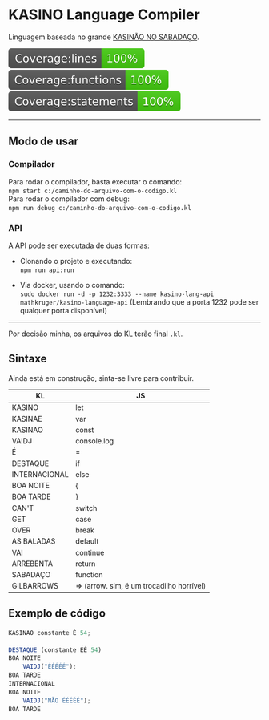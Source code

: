 # KASINO Language Compiler


Linguagem baseada no grande [KASINÃO NO SABADAÇO](https://www.youtube.com/watch?v=LCDaw0QmQQc&ab_channel=TeleguiadoTV).  
  
![Coverage lines](./coverage/badge-lines.svg)
![Coverage lines](./coverage/badge-functions.svg)
![Coverage lines](./coverage/badge-statements.svg)

----------

## Modo de usar
### Compilador
Para rodar o compilador, basta executar o comando:  
`npm start c:/caminho-do-arquivo-com-o-codigo.kl`  
Para rodar o compilador com debug:  
`npm run debug c:/caminho-do-arquivo-com-o-codigo.kl`
  

### API
A API pode ser executada de duas formas:  
* Clonando o projeto e executando:  
`npm run api:run`

* Via docker, usando o comando:  
`sudo docker run -d -p 1232:3333 --name kasino-lang-api mathkruger/kasino-language-api` (Lembrando que a porta 1232 pode ser qualquer porta disponível)
-------

Por decisão minha, os arquivos do KL terão final `.kl`.

## Sintaxe

Ainda está em construção, sinta-se livre para contribuir.

KL             | JS
---------------| ------
KASINO         | let
KASINAE        | var
KASINAO        | const
VAIDJ          | console.log
É              | =
DESTAQUE       | if
INTERNACIONAL  | else
BOA NOITE      | {
BOA TARDE      | }
CAN'T          | switch
GET            | case
OVER           | break
AS BALADAS     | default
VAI            | continue
ARREBENTA      | return
SABADAÇO       | function
GILBARROWS     | => (arrow. sim, é um trocadilho horrível)

  
## Exemplo de código
```javascript
KASINAO constante É 54;

DESTAQUE (constante ÉÉ 54)
BOA NOITE
    VAIDJ("ÉÉÉÉÉ");
BOA TARDE
INTERNACIONAL
BOA NOITE
    VAIDJ("NÃO ÉÉÉÉÉ");
BOA TARDE
```